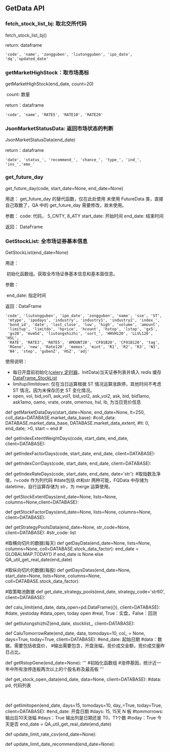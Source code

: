 ## GetData API

### fetch_stock_list_bj: 取北交所代码

fetch_stock_list_bj()

return: dataframe

```
'code', 'name', 'zongguben', 'liutongguben', 'ipo_date', 'dq','updated_date'
```

### getMarketHighStock：取市场高标

getMarketHighStock(end_date, count=20)

​	count: 数量

return：dataframe

```
'code', 'name', 'RATE5', 'RATE10', 'RATE20'
```

### JsonMarketStatusData: 返回市场状态的判断

JsonMarketStatusData(end_date)

return：dataframe

```
'date', 'status_', 'recommend_', 'chance_', 'type_', 'ind_', 'ins_','emo_'
```

### get_future_day

get_future_day(code, start_date=None, end_date=None)

用途：
        get_future_day 的替代函数，仅在此处使用
        未使用 FutureData 类，直接自己取数了，QA 中的 get_future_day 需要修改，故未使用。

参数：
        code: 代码， 5_CNTY, 8_ATY
        start_date: 开始时间
        end_date: 结束时间

返回：
        DataFrame



### GetStockList: 全市场证券基本信息

GetStockList(end_date=None)

用途：

​	初始化函数组。获取全市场证券基本信息和基本面信息。

参数：

​	end_date: 指定时间

返回：DataFrame

```
'code', 'liutongguben', 'ipo_date', 'zongguben', 'name', 'sse', 'ST',
 'mtype', 'ipodays', 'industry', 'industry1', 'industry2', 'index_',
 'bond_id', 'date', 'last_close', 'low', 'high', 'volume', 'amount',
 'limitup', 'limitdo', 'hprice', 'hcount', 'hstop', 'lstop', 'gx5',
 'gx20', 'mvm5d', 'liutongshizhi', 'sort_', 'HHVH120', 'LLVL120', 'HSL',
 'RATE', 'RATE3', 'RATE5', 'AMOUNT20', 'CF01B20', 'CF01B120', 'tag',
 'RGene', 'new', 'Rate120', 'memos', 'mint', 'R1', 'R2', 'R3', 'N3',
 'N4', 'step', 'gubenZ', 'HSZ', 'adj'
```

使用说明：

- 每日开盘前初始化([celery 定时器](celery.md)，InitData)当天证券列表并填入 redis 缓存 [DataFrame_StockList](redis/DataFrame_StockList.md)
- limitup/limitdown: 仅在当日运算根据 ST 情况运算涨跌停，其他时间不考虑 ST 情况。因为未保存历史 ST 变化情况。
- open, vol, bid_vol1, ask_vol1, bid_vol2, ask_vol2, ask, bid, bid1amo, ask1amo, oamo, vrate, orate, omemos, hsl, lb, 为当日竞价信息



def getMarketDataDays(start_date=None, end_date=None, lt=250, coll_data=DATABASE.market_data_base):
    #coll_data: DATABASE.market_data_base, DATABASE.market_data_extent, 
    #lt: 0, end_date; >0, start ~ end
    #
    


def getIndexExtentWeightDays(code, start_date, end_date, client=DATABASE):
    



def getIndexFactorDays(code, start_date, end_date, client=DATABASE):
    


def getIndexCorrDays(code, start_date, end_date, client=DATABASE):
    


def getIndexRateDays(code, start_date, end_date, date='str'):
    #取指数及净值，r+code 作为列代码
    #date包括 dt和str 两种可能，FQData 中存储为 datetime，自行运算存储为 str，为 merge 运算使用。


def getStockExtentDays(end_date=None, lists=None, columns=None,client=DATABASE):
    



def getStockFactorDays(end_date=None, lists=None, columns=None, client=DATABASE):
    


def getStrategyPoolsData(end_date=None, str_code=None, client=DATABASE):
    #str_code: list
    




#取横向切片的数据(每天)
def getDayData(end_date=None, lists=None, columns=None, coll=DATABASE.stock_data_factor):
    end_date = GLOBALMAP.TODAY() if end_date is None else QA_util_get_real_date(end_date)
    


#取纵向切片的数据(每股)
def getDaysDatas(end_date=None, start_date=None, lists=None, columns=None, coll=DATABASE.stock_data_factor):



#取策略池数据
def get_date_strategy_pools(end_date, strategy_code='str60', client=DATABASE):



def calu_limit(end_date, data_open=pd.DataFrame({}), client=DATABASE):
    #date, yestoday
    #data_open, today open
    #real, True：实盘，False：回测
    




def getliutongshizhiZ(end_date, stocklist_, client=DATABASE):





def CaluTomorrowRate(end_date, data, tomodays=10, col_ = None, days=True, today=True, client=DATABASE):
    #end_date: 起始日期
    #data：数据，需要包括收盘价，
    #输出需要包含，开盘涨幅，竞价成交金额，竞价成交量昨日占比。



def getRstopGene(end_date=None):
    '''
        #初始化函数组
        #涨停基因，统计近一年中所有涨停连板两次以上的个股名称及最高板
    '''





def get_stock_open_data(end_date, data=None, client=DATABASE):
    #data: pd, 代码列表




​        



def getlimitopen(end_date, days=15, tomodays=10, day_=True, today=True, client=DATABASE):
    #end_date: 开盘日期
    #days: 15, 15天 N 板
    #tommorrows: 输出后10天涨幅
    #days：True 输出列是日期还是 T0，T1个数
    #today：True 今天是否
    end_date = QA_util_get_real_date(end_date)





def update_limit_rate_csv(end_date=None):




def update_limit_date_recommend(end_date=None):




​    

